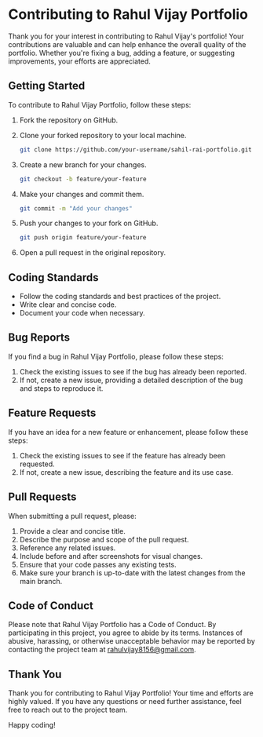 # Contributing to Rahul Vijay Portfolio

Thank you for your interest in contributing to Rahul Vijay's portfolio! Your contributions are valuable and can help enhance the overall quality of the portfolio. Whether you're fixing a bug, adding a feature, or suggesting improvements, your efforts are appreciated.

## Getting Started

To contribute to Rahul Vijay Portfolio, follow these steps:

1. Fork the repository on GitHub.
2. Clone your forked repository to your local machine.

   ```bash
   git clone https://github.com/your-username/sahil-rai-portfolio.git
   ```

3. Create a new branch for your changes.

   ```bash
   git checkout -b feature/your-feature
   ```

4. Make your changes and commit them.

   ```bash
   git commit -m "Add your changes"
   ```

5. Push your changes to your fork on GitHub.

   ```bash
   git push origin feature/your-feature
   ```

6. Open a pull request in the original repository.

## Coding Standards

- Follow the coding standards and best practices of the project.
- Write clear and concise code.
- Document your code when necessary.

## Bug Reports

If you find a bug in Rahul Vijay Portfolio, please follow these steps:

1. Check the existing issues to see if the bug has already been reported.
2. If not, create a new issue, providing a detailed description of the bug and steps to reproduce it.

## Feature Requests

If you have an idea for a new feature or enhancement, please follow these steps:

1. Check the existing issues to see if the feature has already been requested.
2. If not, create a new issue, describing the feature and its use case.

## Pull Requests

When submitting a pull request, please:

1. Provide a clear and concise title.
2. Describe the purpose and scope of the pull request.
3. Reference any related issues.
4. Include before and after screenshots for visual changes.
5. Ensure that your code passes any existing tests.
6. Make sure your branch is up-to-date with the latest changes from the main branch.

## Code of Conduct

Please note that Rahul Vijay Portfolio has a Code of Conduct. By participating in this project, you agree to abide by its terms. Instances of abusive, harassing, or otherwise unacceptable behavior may be reported by contacting the project team at rahulvijay8156@gmail.com.

## Thank You

Thank you for contributing to Rahul Vijay Portfolio! Your time and efforts are highly valued. If you have any questions or need further assistance, feel free to reach out to the project team.

Happy coding!

